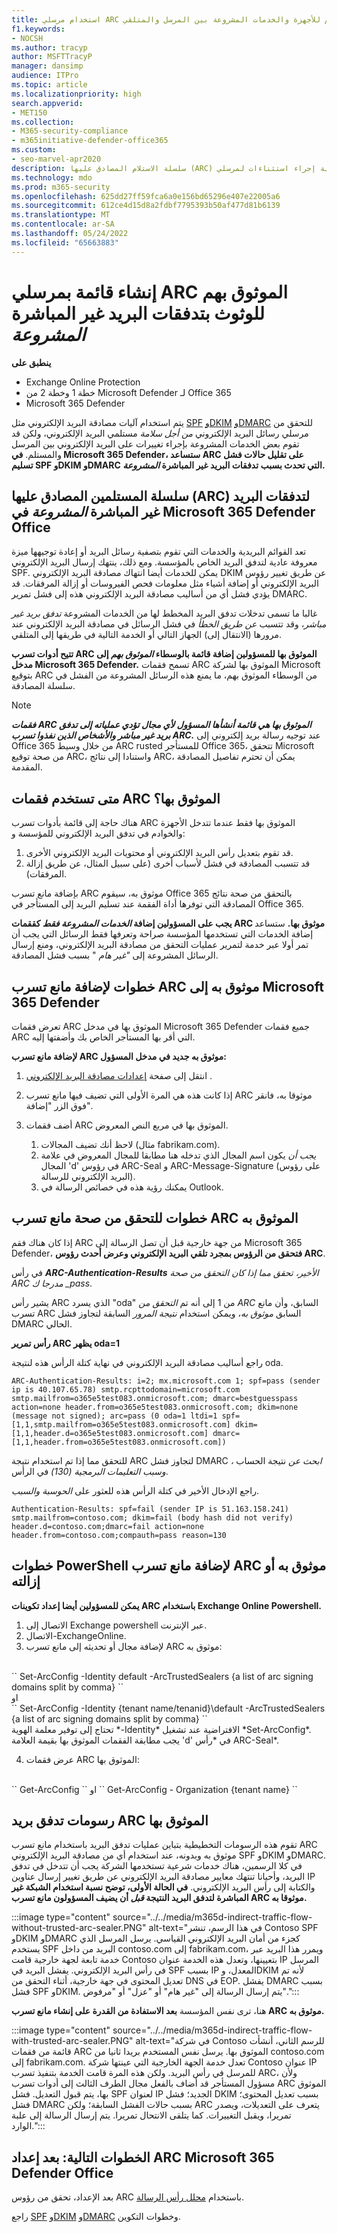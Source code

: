 ```yaml
---
title: استخدام مرسلي ARC الموثوق بهم للأجهزة والخدمات المشروعة بين المرسل والمتلقي
f1.keywords:
- NOCSH
ms.author: tracyp
author: MSFTTracyP
manager: dansimp
audience: ITPro
ms.topic: article
ms.localizationpriority: high
search.appverid:
- MET150
ms.collection:
- M365-security-compliance
- m365initiative-defender-office365
ms.custom:
- seo-marvel-apr2020
description: سلسلة الاستلام المصادق عليها (ARC) هي مصادقة البريد الإلكتروني التي تحاول الحفاظ على نتائج المصادقة عبر الأجهزة وأي تدفقات بريد غير مباشرة تأتي بين المرسل والمستلم. فيما يلي كيفية إجراء استثناءات لمرسلي ARC الموثوق بهم.
ms.technology: mdo
ms.prod: m365-security
ms.openlocfilehash: 625dd27ff59fca6a0e156bd65296e407e22005a6
ms.sourcegitcommit: 612ce4d15d8a2fdbf7795393b50af477d81b6139
ms.translationtype: MT
ms.contentlocale: ar-SA
ms.lasthandoff: 05/24/2022
ms.locfileid: "65663883"
---
```

# <a name="make-a-list-of-trusted-arc-senders-to-trust-legitimate-indirect-mailflows"></a>إنشاء قائمة بمرسلي ARC الموثوق بهم للوثوث بتدفقات البريد غير المباشرة *المشروعة*

**ينطبق على**

- Exchange Online Protection
- خطة 1 وخطة 2 من Microsoft Defender لـ Office 365
- Microsoft 365 Defender

يتم استخدام آليات مصادقة البريد الإلكتروني مثل [SPF](set-up-spf-in-office-365-to-help-prevent-spoofing.md) [وDKIM](use-dkim-to-validate-outbound-email.md) [وDMARC](use-dmarc-to-validate-email.md) للتحقق من مرسلي رسائل البريد الإلكتروني *من أجل سلامة* مستلمي البريد الإلكتروني، ولكن قد تقوم بعض الخدمات المشروعة بإجراء تغييرات على البريد الإلكتروني بين المرسل والمستلم. **في Microsoft 365 Defender، ستساعد ARC على تقليل حالات فشل تسليم SPF وDKIM وDMARC التي تحدث بسبب تدفقات البريد غير المباشرة *المشروعة*.**

## <a name="authenticated-received-chain-arc-for-legitimate-indirect-mailflows-in-microsoft-365-defender-for-office"></a>سلسلة المستلمين المصادق عليها (ARC) لتدفقات البريد غير المباشرة *المشروعة* في Microsoft 365 Defender Office

تعد القوائم البريدية والخدمات التي تقوم بتصفية رسائل البريد أو إعادة توجيهها ميزة معروفة عادية لتدفق البريد الخاص بالمؤسسة. ومع ذلك، ينتهك إرسال البريد الإلكتروني SPF. يمكن للخدمات أيضا انتهاك مصادقة البريد الإلكتروني DKIM عن طريق تغيير رؤوس البريد الإلكتروني أو إضافة أشياء مثل معلومات فحص الفيروسات أو إزالة المرفقات. قد يؤدي فشل أي من أساليب مصادقة البريد الإلكتروني هذه إلى فشل تمرير DMARC.

غالبا ما تسمى تدخلات تدفق البريد المخطط لها من الخدمات المشروعة *تدفق بريد غير مباشر*، وقد تتسبب *عن طريق الخطأ* في فشل الرسائل في مصادقة البريد الإلكتروني عند مرورها (الانتقال إلى) الجهاز التالي أو الخدمة التالية في طريقها إلى المتلقي.

**تتيح أدوات تسرب ARC الموثوق بها للمسؤولين إضافة قائمة بالوسطاء *الموثوق بهم* إلى مدخل Microsoft 365 Defender.** تسمح فقمات ARC الموثوق بها لشركة Microsoft بتوقيع ARC من الوسطاء الموثوق بهم، ما يمنع هذه الرسائل المشروعة من الفشل في سلسلة المصادقة.

> [!NOTE]
> ***فقمات ARC الموثوق بها هي قائمة أنشأها المسؤول لأي مجال تؤدي عملياته إلى تدفق بريد غير مباشر والأشخاص الذين نفذوا تسرب ARC.*** عند توجيه رسالة بريد إلكتروني إلى Office 365 من خلال وسيط ARC rusted للمستأجر Office 365، تتحقق Microsoft من صحة توقيع ARC، واستنادا إلى نتائج ARC، يمكن أن تحترم تفاصيل المصادقة المقدمة.

## <a name="when-to-use-trusted-arc-sealers"></a>متى تستخدم فقمات ARC الموثوق بها؟

هناك حاجة إلى قائمة بأدوات تسرب ARC الموثوق بها فقط عندما تتدخل الأجهزة والخوادم في تدفق البريد الإلكتروني للمؤسسة و:

1. قد تقوم بتعديل رأس البريد الإلكتروني أو محتويات البريد الإلكتروني الأخرى.
2. قد تتسبب المصادقة في فشل لأسباب أخرى (على سبيل المثال، عن طريق إزالة المرفقات).
 
بإضافة مانع تسرب ARC موثوق به، سيقوم Office 365 بالتحقق من صحة نتائج المصادقة التي توفرها أداة الفقمة عند تسليم البريد إلى المستأجر في Office 365.

**يجب على المسؤولين إضافة *الخدمات المشروعة فقط* كققمات ARC موثوق بها.** ستساعد إضافة الخدمات التي تستخدمها المؤسسة صراحة وتعرفها فقط الرسائل التي يجب أن تمر أولا عبر خدمة لتمرير عمليات التحقق من مصادقة البريد الإلكتروني، ومنع إرسال الرسائل المشروعة إلى *"غير هام* " بسبب فشل المصادقة.

## <a name="steps-to-add-a-trusted-arc-sealer-to-microsoft-365-defender"></a>خطوات لإضافة مانع تسرب ARC موثوق به إلى Microsoft 365 Defender

تعرض فقمات ARC الموثوق بها في مدخل Microsoft 365 Defender جميع فقمات ARC التي أقر بها المستأجر الخاص بك وأضفتها إليه.

**لإضافة مانع تسرب ARC موثوق به جديد في مدخل المسؤول:**

1. انتقل إلى صفحة [إعدادات مصادقة البريد الإلكتروني](https://security.microsoft.com/authentication?viewid=ARC) .

2. إذا كانت هذه هي المرة الأولى التي تضيف فيها مانع تسرب ARC موثوقا به، فانقر فوق الزر "إضافة".
3. أضف فقمات ARC الموثوق بها في مربع النص المعروض.
    1. لاحظ أنك تضيف المجالات (مثال fabrikam.com).
    1. *يجب أن* يكون اسم المجال الذي تدخله هنا مطابقا للمجال المعروض في علامة المجال 'd' في رؤوس ARC-Seal و ARC-Message-Signature (على رؤوس البريد الإلكتروني للرسالة).
    1. يمكنك رؤية هذه في خصائص الرسالة في Outlook.

## <a name="steps-to-validate-your-trusted-arc-sealer"></a>خطوات للتحقق من صحة مانع تسرب ARC الموثوق به

إذا كان هناك فقم ARC من جهة خارجية قبل أن تصل الرسالة إلى Microsoft 365 Defender، **فتحقق من الرؤوس بمجرد تلقي البريد الإلكتروني وعرض أحدث رؤوس ARC**.

في رأس ***ARC-Authentication-Results** الأخير، تحقق مما إذا كان التحقق من صحة ARC مدرجا ك _*pass**.

يشير رأس ARC الذي يسرد "oda" من 1 إلى أنه تم *التحقق من ARC* السابق، وأن مانع تسرب ARC السابق *موثوق به*، ويمكن استخدام *نتيجة المرور* السابقة لتجاوز فشل DMARC الحالي.

**رأس تمرير ARC يظهر oda=1**

راجع أساليب مصادقة البريد الإلكتروني في نهاية كتلة الرأس هذه لنتيجة oda.

``
ARC-Authentication-Results: i=2; mx.microsoft.com 1; spf=pass (sender ip is
40.107.65.78) smtp.rcpttodomain=microsoft.com
smtp.mailfrom=o365e5test083.onmicrosoft.com; dmarc=bestguesspass action=none
header.from=o365e5test083.onmicrosoft.com; dkim=none (message not signed);
arc=pass (0 oda=1 ltdi=1
spf=[1,1,smtp.mailfrom=o365e5test083.onmicrosoft.com]
dkim=[1,1,header.d=o365e5test083.onmicrosoft.com]
dmarc=[1,1,header.from=o365e5test083.onmicrosoft.com])
``

للتحقق مما إذا تم استخدام نتيجة ARC لتجاوز فشل DMARC *، ابحث عن* نتيجة الحساب *وسبب التعليمات البرمجية (130)* في الرأس.

راجع الإدخال الأخير في كتلة الرأس هذه للعثور على *الحوسبة* *والسبب*.

``
Authentication-Results: spf=fail (sender IP is 51.163.158.241)
smtp.mailfrom=contoso.com; dkim=fail (body hash did not verify)
header.d=contoso.com;dmarc=fail action=none
header.from=contoso.com;compauth=pass reason=130
``

## <a name="powershell-steps-to-add-or-remove-a-trusted-arc-sealer"></a>خطوات PowerShell لإضافة مانع تسرب ARC موثوق به أو إزالته

**يمكن للمسؤولين أيضا إعداد تكوينات ARC باستخدام Exchange Online Powershell.**

1. الاتصال إلى Exchange powershell عبر الإنترنت.
2. الاتصال-ExchangeOnline.
3. لإضافة مجال أو تحديثه إلى مانع تسرب ARC موثوق به:
</br>
``
Set-ArcConfig -Identity default -ArcTrustedSealers {a list of arc signing domains split by comma}
``
</br>او</br>
``
Set-ArcConfig -Identity {tenant name/tenanid}\default -ArcTrustedSealers {a list of arc signing domains split by comma}
``
</br>تحتاج إلى توفير معلمة الهوية *-Identity* الافتراضية عند تشغيل *Set-ArcConfig*. يجب مطابقة الفقمات الموثوق بها بقيمة العلامة 'd' في *رأس ARC-Seal*.

4. عرض فقمات ARC الموثوق بها:
</br>
``
Get-ArcConfig
`` او ``
Get-ArcConfig - Organization {tenant name}
``

## <a name="trusted-arc-sealer-mailflow-graphics"></a>رسومات تدفق بريد ARC الموثوق بها

تقوم هذه الرسومات التخطيطية بتباين عمليات تدفق البريد باستخدام مانع تسرب ARC موثوق به وبدونه، عند استخدام أي من مصادقة البريد الإلكتروني SPF وDKIM وDMARC. في كلا الرسمين، هناك خدمات شرعية تستخدمها الشركة يجب أن تتدخل في تدفق البريد، وأحيانا تنتهك معايير مصادقة البريد الإلكتروني عن طريق تغيير إرسال عناوين IP والكتابة إلى رأس البريد الإلكتروني. **في الحالة الأولى، توضح نسبة استخدام الشبكة غير المباشرة لتدفق البريد النتيجة *قبل* أن يضيف المسؤولون مانع تسرب ARC موثوقا به.**

:::image type="content" source="../../media/m365d-indirect-traffic-flow-without-trusted-arc-sealer.PNG" alt-text="في هذا الرسم، تنشر Contoso SPF وDKIM وDMARC كجزء من أمان البريد الإلكتروني القياسي. يرسل المرسل الذي يستخدم SPF البريد من داخل contoso.com إلى fabrikam.com، ويمرر هذا البريد عبر خدمة تابعة لجهة خارجية قامت Contoso بتعيينها، وتعدل هذه الخدمة عنوان IP المرسل في رأس البريد الإلكتروني. يفشل البريد في SPF بسبب IP المعدل، وDKIM لأنه تم تعديل المحتوى في جهة خارجية، أثناء التحقق من DNS في EOP. يفشل DMARC بسبب فشل SPF وDKIM. يتم إرسال الرسالة إلى &quot;غير هام&quot; أو &quot;عزل&quot; أو &quot;مرفوض&quot;.":::

هنا، ترى نفس المؤسسة **بعد الاستفادة من القدرة على إنشاء مانع تسرب ARC موثوق به.**

:::image type="content" source="../../media/m365d-indirect-traffic-flow-with-trusted-arc-sealer.PNG" alt-text="في شركة Contoso للرسم الثاني، أنشأت قائمة من فقمات ARC الموثوق بها. يرسل نفس المستخدم بريدا ثانيا من contoso.com إلى fabrikam.com. تعدل خدمة الجهة الخارجية التي عينتها شركة Contoso عنوان IP للمرسل في رأس البريد. ولكن هذه المرة قامت الخدمة بتنفيذ تسرب ARC، ولأن مسؤول المستأجر قد أضاف بالفعل مجال الطرف الثالث إلى أدوات تسرب ARC الموثوق بها، يتم قبول التعديل. فشل SPF لعنوان IP الجديد؛ فشل DKIM بسبب تعديل المحتوى؛ فشل DMARC بسبب حالات الفشل السابقة؛ ولكن ARC يتعرف على التعديلات، ويصدر تمريرا، ويقبل التغييرات. كما يتلقى الانتحال تمريرا. يتم إرسال الرسالة إلى علبة الوارد.":::

## <a name="next-steps-after-you-set-up-arc-for-microsoft-365-defender-for-office"></a>الخطوات التالية: بعد إعداد ARC Microsoft 365 Defender Office

بعد الإعداد، تحقق من رؤوس ARC باستخدام [محلل رأس الرسالة](/connectivity-analyzer/message-header-analyzer).

راجع [SPF](set-up-spf-in-office-365-to-help-prevent-spoofing.md) [وDKIM](use-dkim-to-validate-outbound-email.md) [وDMARC](use-dmarc-to-validate-email.md) وخطوات التكوين.
